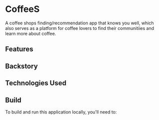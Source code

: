 # CoffeeS
A coffee shops finding/recommendation app that knows you well, which also serves as a platform for coffee lovers to find their communitiies and learn more about coffee.

## Features

## Backstory

## Technologies Used

## Build

To build and run this application locally, you'll need to:

